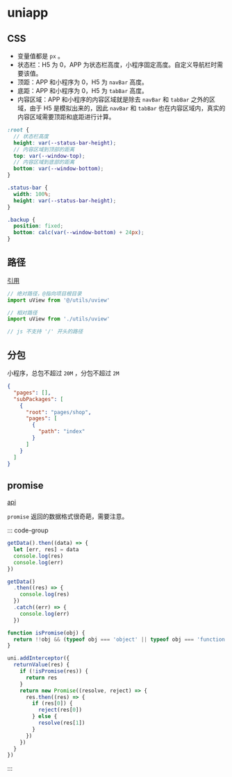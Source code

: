 # uniapp

## CSS

- 变量值都是 `px` 。
- 状态栏：H5 为 0，APP 为状态栏高度，小程序固定高度。自定义导航栏时需要该值。
- 顶距：APP 和小程序为 0，H5 为 `navBar` 高度。
- 底距：APP 和小程序为 0，H5 为 `tabBar` 高度。
- 内容区域：APP 和小程序的内容区域就是除去 `navBar` 和 `tabBar` 之外的区域，由于 H5 是模拟出来的，因此 `navBar` 和 `tabBar` 也在内容区域内，真实的内容区域需要顶距和底距进行计算。

```scss
:root {
  // 状态栏高度
  height: var(--status-bar-height);
  // 内容区域到顶部的距离
  top: var(--window-top);
  // 内容区域到底部的距离
  bottom: var(--window-bottom);
}

.status-bar {
  width: 100%;
  height: var(--status-bar-height);
}

.backup {
  position: fixed;
  bottom: calc(var(--window-bottom) + 24px);
}
```

## 路径

[引用](https://uniapp.dcloud.net.cn/tutorial/page-script.html)

```js
// 绝对路径，@指向项目根目录
import uView from '@/utils/uview'

// 相对路径
import uView from './utils/uview'

// js 不支持 '/' 开头的路径
```

## 分包

小程序，总包不超过 `20M` ，分包不超过 `2M`

```json [pages.json]
{
  "pages": [],
  "subPackages": [
    {
      "root": "pages/shop",
      "pages": [
        {
          "path": "index"
        }
      ]
    }
  ]
}
```

## promise

[api](https://uniapp.dcloud.net.cn/api/)

`promise` 返回的数据格式很奇葩，需要注意。

::: code-group

```js [vue2]
getData().then((data) => {
  let [err, res] = data
  console.log(res)
  console.log(err)
})
```

```js [vue3]
getData()
  .then((res) => {
    console.log(res)
  })
  .catch((err) => {
    console.log(err)
  })
```

```js [main.js]
function isPromise(obj) {
  return !!obj && (typeof obj === 'object' || typeof obj === 'function') && typeof obj.then === 'function'
}

uni.addInterceptor({
  returnValue(res) {
    if (!isPromise(res)) {
      return res
    }
    return new Promise((resolve, reject) => {
      res.then((res) => {
        if (res[0]) {
          reject(res[0])
        } else {
          resolve(res[1])
        }
      })
    })
  }
})
```

:::
